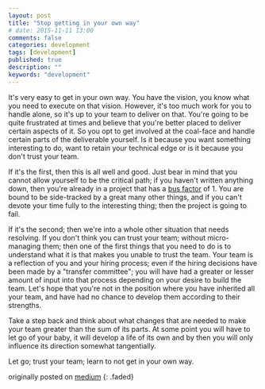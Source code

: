 ```yaml
---
layout: post
title: "Stop getting in your own way"
# date: 2015-11-11 13:00
comments: false
categories: development
tags: [development]
published: true
description: ""
keywords: "development"
---
```


It's very easy to get in your own way. You have the vision, you know what you need to execute on that vision. However, it's too much work for you to handle alone, so it's up to your team to deliver on that. You're going to be quite frustrated at times and believe that you're better placed to deliver certain aspects of it. So you opt to get involved at the coal-face and handle certain parts of the deliverable yourself. Is it because you want something interesting to do, want to retain your technical edge or is it because you don't trust your team.

<!-- more -->

If it's the first, then this is all well and good. Just bear in mind that you cannot allow yourself to be the critical path; if you haven't written anything down, then you're already in a project that has a [bus factor](https://en.wikipedia.org/wiki/Bus_factor) of 1. You are bound to be side-tracked by a great many other things, and if you can't devote your time fully to the interesting thing; then the project is going to fail.

If it's the second; then we're into a whole other situation that needs resolving. If you don't think you can trust your team; without micro-managing them; then one of the first things that you need to do is to understand what it is that makes you unable to trust the team. Your team is a reflection of you and your hiring process; even if the hiring decisions have been made by a "transfer committee"; you will have had a greater or lesser amount of input into that process depending on your desire to build the team. Let's hope that you're not in the position where you have inherited all your team, and have had no chance to develop them according to their strengths.

Take a step back and think about what changes that are needed to make your team greater than the sum of its parts. At some point you will have to let go of your baby, it will develop a life of its own and by then you will only influence its direction somewhat tangentially.

Let go; trust your team; learn to not get in your own way.

originally posted on [medium](https://medium.com/order-from-ambiguity/stop-getting-in-your-own-way-14be94e3e850)
{: .faded}